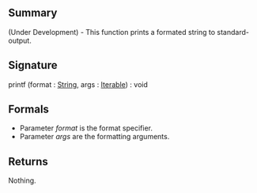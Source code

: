 ## Summary

(Under Development) - This function prints a formated string to standard-output.

## Signature

printf (format : [String](https://docs.oracle.com/javase/7/docs/api/java/lang/String.html), args : [Iterable](https://docs.oracle.com/javase/7/docs/api/java/lang/Iterable.html)) : void

## Formals

+ Parameter <i>format</i> is the format specifier.
+ Parameter <i>args</i> are the formatting arguments.

## Returns

Nothing.

